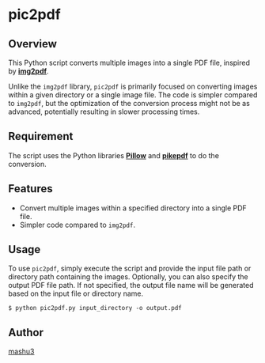 # pic2pdf
## Overview
This Python script converts multiple images into a single PDF file, inspired by **[img2pdf](https://pypi.org/project/img2pdf/)**.

Unlike the `img2pdf` library, `pic2pdf` is primarily focused on converting images within a given directory or a single image file. The code is simpler compared to `img2pdf`, but the optimization of the conversion process might not be as advanced, potentially resulting in slower processing times.

## Requirement
The script uses the Python libraries **[Pillow](https://pypi.org/project/Pillow/)** and **[pikepdf](https://pypi.org/project/pikepdf/)** to do the conversion.

## Features
- Convert multiple images within a specified directory into a single PDF file.
- Simpler code compared to `img2pdf`.

## Usage
To use `pic2pdf`, simply execute the script and provide the input file path or directory path containing the images. Optionally, you can also specify the output PDF file path. If not specified, the output file name will be generated based on the input file or directory name.
```
$ python pic2pdf.py input_directory -o output.pdf
```

## Author
[mashu3](https://github.com/mashu3)